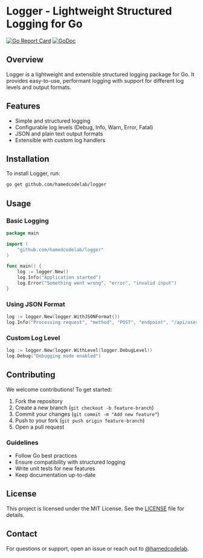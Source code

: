 # Logger - Lightweight Structured Logging for Go

[![Go Report Card](https://goreportcard.com/badge/github.com/hamedcodelab/logger)](https://goreportcard.com/report/github.com/hamedcodelab/logger)
[![GoDoc](https://pkg.go.dev/badge/github.com/hamedcodelab/logger)](https://pkg.go.dev/github.com/hamedcodelab/logger)

## Overview
Logger is a lightweight and extensible structured logging package for Go. It provides easy-to-use, performant logging with support for different log levels and output formats.

## Features
- Simple and structured logging
- Configurable log levels (Debug, Info, Warn, Error, Fatal)
- JSON and plain text output formats
- Extensible with custom log handlers

## Installation
To install Logger, run:

```sh
go get github.com/hamedcodelab/logger
```

## Usage
### Basic Logging
```go
package main

import (
	"github.com/hamedcodelab/logger"
)

func main() {
	log := logger.New()
	log.Info("Application started")
	log.Error("Something went wrong", "error", "invalid input")
}
```

### Using JSON Format
```go
log := logger.New(logger.WithJSONFormat())
log.Info("Processing request", "method", "POST", "endpoint", "/api/user")
```

### Custom Log Level
```go
log := logger.New(logger.WithLevel(logger.DebugLevel))
log.Debug("Debugging mode enabled")
```

## Contributing
We welcome contributions! To get started:

1. Fork the repository
2. Create a new branch (`git checkout -b feature-branch`)
3. Commit your changes (`git commit -m "Add new feature"`)
4. Push to your fork (`git push origin feature-branch`)
5. Open a pull request

### Guidelines
- Follow Go best practices
- Ensure compatibility with structured logging
- Write unit tests for new features
- Keep documentation up-to-date

## License
This project is licensed under the MIT License. See the [LICENSE](LICENSE) file for details.

## Contact
For questions or support, open an issue or reach out to [@hamedcodelab](https://github.com/hamedcodelab).

